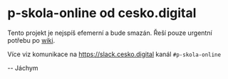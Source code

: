 # p-skola-online  od cesko.digital

Tento projekt je nejspíš efemerní a bude smazán. Řeší pouze urgentní potřebu po
[wiki](https://github.com/covid19cz/p-skola-online/wiki).

Více viz komunikace na https://slack.cesko.digital kanál `#p-skola-online`


-- Jáchym
